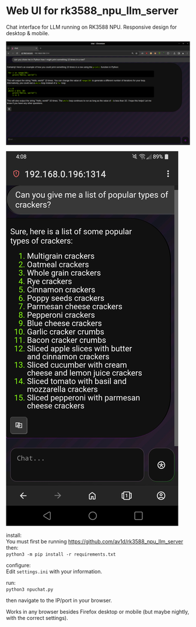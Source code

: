 # Web UI for rk3588_npu_llm_server  

Chat interface for LLM running on RK3588 NPU. Responsive design for desktop & mobile.  


  
![Screenshot 01](https://github.com/av1d/NPU-Chat/blob/main/screenshots/desktop.png)  


![Screenshot 02](https://github.com/av1d/NPU-Chat/blob/main/screenshots/mobile.jpg)

install:  
You must first be running https://github.com/av1d/rk3588_npu_llm_server  
then:  
`python3 -m pip install -r requirements.txt`  

configure:  
Edit `settings.ini` with your information.  

run:  
`python3 npuchat.py`  

then navigate to the IP/port in your browser.  

Works in any browser besides Firefox desktop or mobile (but maybe nightly, with the correct settings).

